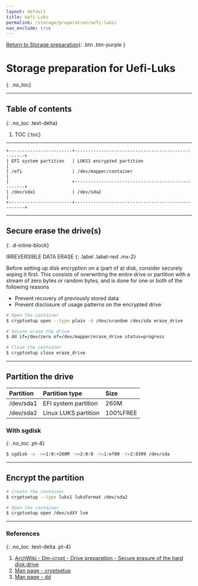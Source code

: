 ```yaml
---
layout: default
title: Uefi-Luks
permalink: /storage/preparation/uefi-luks/
nav_exclude: true
---
```


[Return to Storage preparation](/Andromeda/storage/preparation/){: .btn .btn-purple }

# Storage preparation for Uefi-Luks
{: .no_toc}

---

## Table of contents
{: .no_toc .text-delta}

1. TOC
{:toc}

---

```
+------------------------+---------------------------------------------------+
| EFI system partition   | LUKS1 encrypted partition                         |
| /efi                   | /dev/mapper/container                             |
|                        +---------------------------------------------------+
| /dev/sda1              | /dev/sda2                                         |
+------------------------+---------------------------------------------------+
```

---

## Secure erase the drive(s)
{: .d-inline-block}

IRREVERSIBLE DATA ERASE
{: .label .label-red .mx-2}

Before setting up disk encryption on a (part of a) disk, consider securely wiping it first. This consists of overwriting the entire drive or partition with a stream of zero bytes or random bytes, and is done for one or both of the following reasons

- Prevent recovery of previously stored data
- Prevent disclosure of usage patterns on the encrypted drive

```bash
# Open the container
$ cryptsetup open --type plain -d /dev/urandom /dev/sda erase_drive

# Secure erase the drive
$ dd if=/dev/zero of=/dev/mapper/erase_drive status=progress

# Close the container
$ cryptsetup close erase_drive
```

---

## Partition the drive

| Partition | Partition type       | Size     |
| :-------- | :------------------- | :------- |
| /dev/sda1 | EFI system partition | 260M     |
| /dev/sda2 | Linux LUKS partition | 100%FREE |

### With sgdisk
{: .no_toc .pt-4}

```bash
$ sgdisk -o -n=1:0:+260M -n=2:0:0 -t=1:ef00 -t=2:8309 /dev/sda
```

---

## Encrypt the partition

```bash
# Create the container
$ cryptsetup --type luks1 luksFormat /dev/sda2

# Open the container
$ cryptsetup open /dev/sdXY lvm
```

---

### References
{: .no_toc .text-delta .pt-4}

1. [ArchWiki - Dm-crypt - Drive preparation - Secure erasure of the hard disk drive](https://wiki.archlinux.org/index.php/Dm-crypt/Drive_preparation#Secure_erasure_of_the_hard_disk_drive)
1. [Man page - cryptsetup](https://jlk.fjfi.cvut.cz/arch/manpages/man/core/cryptsetup/cryptsetup.8.en)
1. [Man page - dd](https://jlk.fjfi.cvut.cz/arch/manpages/man/core/coreutils/dd.1.en)
